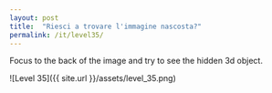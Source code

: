 ```yaml
---
layout: post
title:  "Riesci a trovare l'immagine nascosta?"
permalink: /it/level35/
---
```

Focus to the back of the image and try to see the hidden 3d object.

![Level 35]({{ site.url }}/assets/level_35.png)